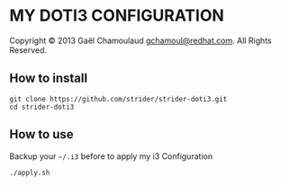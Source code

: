 # MY DOTI3 CONFIGURATION

Copyright © 2013 Gaël Chamoulaud <gchamoul@redhat.com>. All Rights Reserved.

## How to install

    git clone https://github.com/strider/strider-doti3.git
    cd strider-doti3

## How to use

Backup your `~/.i3` before to apply my i3 Configuration

    ./apply.sh

